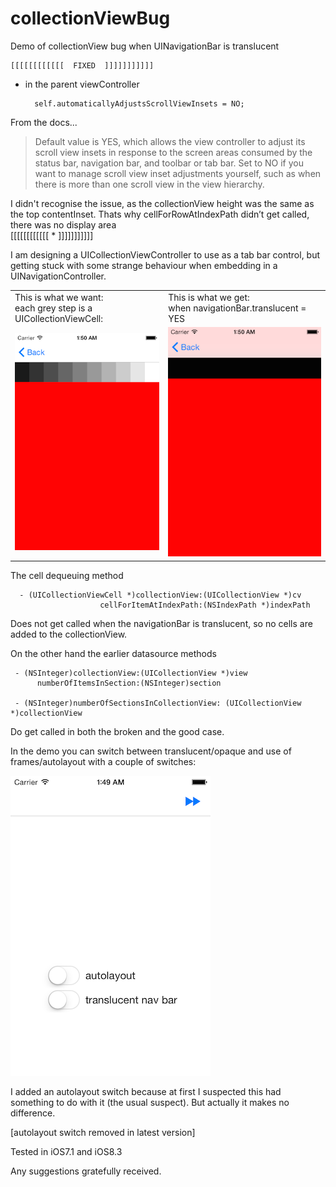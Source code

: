 # collectionViewBug
Demo of collectionView bug when UINavigationBar is translucent

    [[[[[[[[[[[[  FIXED  ]]]]]]]]]]]   

 - in the parent viewController     
     
         self.automaticallyAdjustsScrollViewInsets = NO;
       
From the docs...       
>Default value is YES, which allows the view controller to adjust its scroll view insets in response to the screen areas consumed by the status bar, navigation bar, and toolbar or tab bar. Set to NO if you want to manage scroll view inset adjustments yourself, such as when there is more than one scroll view in the view hierarchy.
      
 I didn't recognise the issue, as the collectionView height was the same as the top contentInset. Thats why cellForRowAtIndexPath didn’t get called, there was no display area   
[[[[[[[[[[[[    *      ]]]]]]]]]]]   



I am designing a UICollectionViewController to use as a tab bar control, but getting stuck with some strange behaviour when embedding in a UINavigationController.

<table><tr><td>
This is what we want:<br>each grey step is a UICollectionViewCell:
</td><td>This is what we get: <br>when navigationBar.translucent =  YES</td></tr>
<tr><td><img src = "https://github.com/foundry/collectionViewBug/blob/master/screendumps/good.png">
</td><td>
 <img src = "https://github.com/foundry/collectionViewBug/blob/master/screendumps/bad.png">
 </td></tr></table>

The cell dequeuing method

      - (UICollectionViewCell *)collectionView:(UICollectionView *)cv
                        cellForItemAtIndexPath:(NSIndexPath *)indexPath

Does not get called when the navigationBar is translucent, so no cells are added to the collectionView.

On the other hand the earlier datasource methods

     - (NSInteger)collectionView:(UICollectionView *)view 
          numberOfItemsInSection:(NSInteger)section
          
     - (NSInteger)numberOfSectionsInCollectionView: (UICollectionView *)collectionView
     
 Do get called in both the broken and the good case.





In the demo you can switch between translucent/opaque and use of frames/autolayout with a couple of switches:

<img src = "https://github.com/foundry/collectionViewBug/blob/master/screendumps/switch.png">

I added an autolayout switch because at first I suspected this had something to do with it (the usual suspect). But actually it makes no difference.

[autolayout switch removed in latest version]

Tested in iOS7.1 and iOS8.3

Any suggestions gratefully received.






